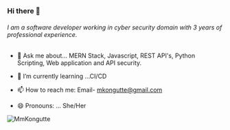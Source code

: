 ### Hi there 👋

###### I am a software developer working in cyber security domain with 3 years of professional experience. 
- 💬 Ask me about... MERN Stack, Javascript, REST API's, Python Scripting, Web application and API security.

- 🌱 I’m currently learning ...CI/CD 

- 📫 How to reach me: Email- mkongutte@gmail.com

- 😄 Pronouns: ... She/Her

 
  
<p align="left"> <img src="https://komarev.com/ghpvc/?username=MmKongutte&label=Profile%20views&color=0e75b6&style=flat" alt="MmKongutte" /> </p>
 

<!--
**MmKongutte/MmKongutte** is a ✨ _special_ ✨ repository because its `README.md` (this file) appears on your GitHub profile.

Here are some ideas to get you started:

- 🔭 I’m currently working on ...

- 👯 I’m looking to collaborate on ...
- 🤔 I’m looking for help with ...


- ⚡ Fun fact: ...
-->
